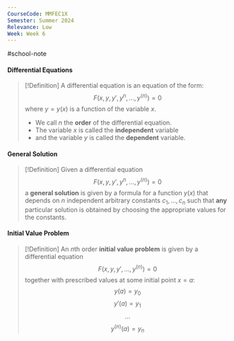 ```yaml
---
CourseCode: MMFEC1X
Semester: Summer 2024
Relevance: Low
Week: Week 6
---
```

#school-note
#### Differential Equations
>[!Definition]
>A differential equation is an equation of the form:
>$$F(x,y,y',y^n, \dots, y^{(n)}) = 0$$
>where $y=y(x)$ is a function of the variable $x$.
>- We call $n$ the **order** of the differential equation.
>- The variable $x$ is called the **independent** variable
>- and the variable $y$ is called the **dependent** variable.

#### General Solution
>[!Definition]
>Given a differential equation
>$$F(x,y,y',y^n, \dots, y^{(n)})=0$$
>a **general solution** is given by a formula for a function $y(x)$ that depends on $n$ independent arbitrary constants $c_{1}, \dots, c_{n}$ such that **any** particular solution is obtained by choosing the appropriate values for the constants.

#### Initial Value Problem
>[!Definition]
>An *n*th order **initial value problem** is given by a differential equation
>$$F(x,y,y', \dots, y^{(n)})=0$$
>together with prescribed values at some initial point $x=a$:
>$$y(a)=y_{0}$$
>$$y'(a)=y_{1}$$
>$$\dots$$
>$$y^{(n)}(a)=y_{n}$$

